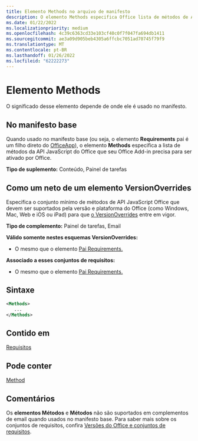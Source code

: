 ```yaml
---
title: Elemento Methods no arquivo de manifesto
description: O elemento Methods especifica Office lista de métodos de API JavaScript que seu Office Add-in exige para ser ativado pelo Office ou para substituir as configurações de manifesto base.
ms.date: 01/22/2022
ms.localizationpriority: medium
ms.openlocfilehash: 4c39c6363cd33e103cf40c0f7f047fa694db1411
ms.sourcegitcommit: ae3a09d905beb4305a6ffcbc7051ad70745f79f9
ms.translationtype: MT
ms.contentlocale: pt-BR
ms.lasthandoff: 01/26/2022
ms.locfileid: "62222273"
---
```

# <a name="methods-element"></a>Elemento Methods

O significado desse elemento depende de onde ele é usado no manifesto.

## <a name="in-the-base-manifest"></a>No manifesto base

Quando usado no manifesto base (ou seja, o elemento **Requirements** pai é um filho direto do [OfficeApp](officeapp.md)), o elemento **Methods** especifica a lista de métodos da API JavaScript do Office que seu Office Add-in precisa para ser ativado por Office.

**Tipo de suplemento:** Conteúdo, Painel de tarefas

## <a name="as-a-grandchild-of-a-versionoverrides-element"></a>Como um neto de um elemento VersionOverrides

Especifica o conjunto mínimo de métodos de API JavaScript Office que devem ser suportados pela versão e plataforma do Office (como Windows, Mac, Web e iOS ou iPad) para que [o VersionOverrides](versionoverrides.md) entre em vigor.

**Tipo de complemento:** Painel de tarefas, Email

**Válido somente nestes esquemas VersionOverrides:**

- O mesmo que o elemento [Pai Requirements.](requirements.md)

**Associado a esses conjuntos de requisitos:**

- O mesmo que o elemento [Pai Requirements.](requirements.md)

## <a name="syntax"></a>Sintaxe

```XML
<Methods>
   ...
</Methods>
```

## <a name="contained-in"></a>Contido em

[Requisitos](requirements.md)

## <a name="can-contain"></a>Pode conter

[Method](method.md)

## <a name="remarks"></a>Comentários

Os **elementos Métodos** e **Métodos** não são suportados em complementos de email quando usados no manifesto base. Para saber mais sobre os conjuntos de requisitos, confira [Versões do Office e conjuntos de requisitos](../../develop/office-versions-and-requirement-sets.md).
